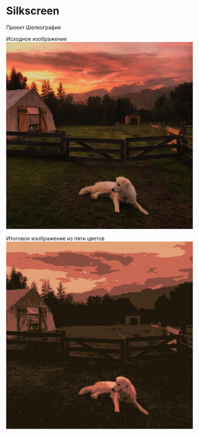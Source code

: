 # Silkscreen
 Проект Шелкография

 
 Исходное изображение
![Alt text](/README/dog.jpg "Исходное изображение")


 Итоговое изображение из пяти цветов
![Alt text](/README/clustered_dog.jpg "Итоговое изображение")
